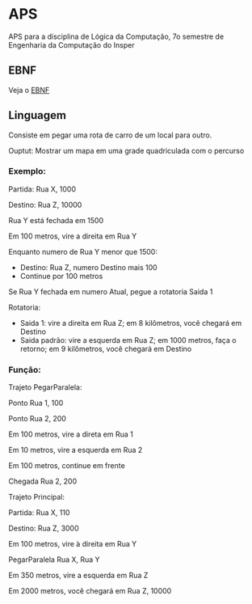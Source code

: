 # APS

APS para a disciplina de Lógica da Computação, 7o semestre de Engenharia da Computação do Insper

## EBNF

Veja o [EBNF](EBNF.md)

## Linguagem

Consiste em pegar uma rota de carro de um local para outro.

Ouptut: Mostrar um mapa em uma grade quadriculada com o percurso

### Exemplo:

Partida: Rua X, 1000

Destino: Rua Z, 10000

Rua Y está fechada em 1500

Em 100 metros, vire a direita em Rua Y

Enquanto numero de Rua Y menor que 1500:
- Destino: Rua Z, numero Destino mais 100
- Continue por 100 metros

Se Rua Y fechada em numero Atual, pegue a rotatoria Saida 1

Rotatoria:
- Saida 1: vire a direita em Rua Z; em 8 kilômetros, você chegará em Destino
- Saida padrão: vire a esquerda em Rua Z; em 1000 metros, faça o retorno; em 9 kilômetros, você chegará em Destino

### Função:

Trajeto PegarParalela:

Ponto Rua 1, 100

Ponto Rua 2, 200

Em 100 metros, vire a direta em Rua 1

Em 10 metros, vire a esquerda em Rua 2

Em 100 metros, continue em frente

Chegada Rua 2, 200

Trajeto Principal:

Partida: Rua X, 110

Destino: Rua Z, 3000

Em 100 metros, vire à direita em Rua Y

PegarParalela Rua X, Rua Y

Em 350 metros, vire a esquerda em Rua Z

Em 2000 metros, você chegará em Rua Z, 10000

